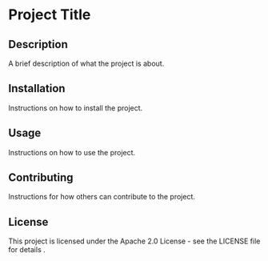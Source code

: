 # Project Title

## Description
A brief description of what the project is about.

## Installation
Instructions on how to install the project.

## Usage
Instructions on how to use the project.

## Contributing
Instructions for how others can contribute to the project.

## License
This project is licensed under the Apache 2.0 License - see the LICENSE file for details .